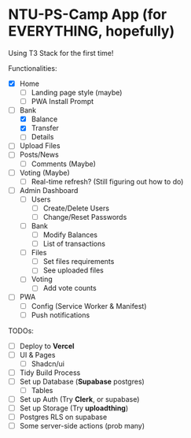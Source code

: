 # NTU-PS-Camp App (for EVERYTHING, hopefully)

Using T3 Stack for the first time!

Functionalities:

- [x] Home
  - [ ] Landing page style (maybe)
  - [ ] PWA Install Prompt
- [ ] Bank
  - [x] Balance
  - [x] Transfer
  - [ ] Details
- [ ] Upload Files
- [ ] Posts/News
  - [ ] Comments (Maybe)
- [ ] Voting (Maybe)
  - [ ] Real-time refresh? (Still figuring out how to do)
- [ ] Admin Dashboard
  - [ ] Users
    - [ ] Create/Delete Users
    - [ ] Change/Reset Passwords
  - [ ] Bank
    - [ ] Modify Balances
    - [ ] List of transactions
  - [ ] Files
    - [ ] Set files requirements
    - [ ] See uploaded files
  - [ ] Voting
    - [ ] Add vote counts
- [ ] PWA
  - [ ] Config (Service Worker & Manifest)
  - [ ] Push notifications

TODOs:

- [ ] Deploy to **Vercel**
- [ ] UI & Pages
  - [ ] Shadcn/ui
- [ ] Tidy Build Process
- [ ] Set up Database (**Supabase** postgres)
  - [ ] Tables
- [ ] Set up Auth (Try **Clerk**, or supabase)
- [ ] Set up Storage (Try **uploadthing**)
- [ ] Postgres RLS on supabase
- [ ] Some server-side actions (prob many)
